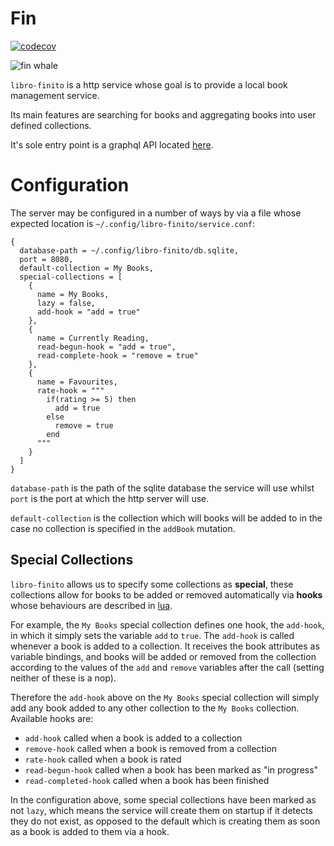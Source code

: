 # Fin
[![codecov](https://codecov.io/gh/LaurenceWarne/libro-finito/branch/master/graph/badge.svg?token=IFT4R8T4F3)](https://codecov.io/gh/LaurenceWarne/libro-finito)

![fin whale](http://4.bp.blogspot.com/-TR_8-tESvdk/TWWzKS2F-kI/AAAAAAAABCA/rzYWo7lCq0Q/s1600/FinWhale-Lori.jpg)

`libro-finito` is a http service whose goal is to provide a local book management service.

Its main features are searching for books and aggregating books into user defined collections.

It's sole entry point is a graphql API located [here](/schema.gql).

# Configuration

The server may be configured in a number of ways by via a file whose expected location is `~/.config/libro-finito/service.conf`:

```hocon
{
  database-path = ~/.config/libro-finito/db.sqlite,
  port = 8080,
  default-collection = My Books,
  special-collections = [
    {
      name = My Books,
      lazy = false,
      add-hook = "add = true"
    },
    {
      name = Currently Reading,
      read-begun-hook = "add = true",
      read-complete-hook = "remove = true"
    },
    {
      name = Favourites,
      rate-hook = """
        if(rating >= 5) then
          add = true
        else
          remove = true
        end
      """
    }
  ]
}
```

`database-path` is the path of the sqlite database the service will use whilst `port` is the port at which the http server will use.

`default-collection` is the collection which will books will be added to in the case no collection is specified in the `addBook` mutation.

## Special Collections

`libro-finito` allows us to specify some collections as **special**, these collections allow for books to be added or removed automatically via **hooks** whose behaviours are described in [lua](https://www.lua.org/).

For example, the `My Books` special collection defines one hook, the `add-hook`, in which it simply sets the variable `add` to `true`.  The `add-hook` is called whenever a book is added to a collection.  It receives the book attributes as variable bindings, and books will be added or removed from the collection according to the values of the `add` and `remove` variables after the call (setting neither of these is a nop).

Therefore the `add-hook` above on the `My Books` special collection will simply add any book added to any other collection to the `My Books` collection.  Available hooks are:

* `add-hook` called when a book is added to a collection
* `remove-hook` called when a book is removed from a collection
* `rate-hook` called when a book is rated
* `read-begun-hook` called when a book has been marked as "in progress"
* `read-completed-hook` called when a book has been finished

In the configuration above, some special collections have been marked as not `lazy`, which means the service will create them on startup if it detects they do not exist, as opposed to the default which is creating them as soon as a book is added to them via a hook.
